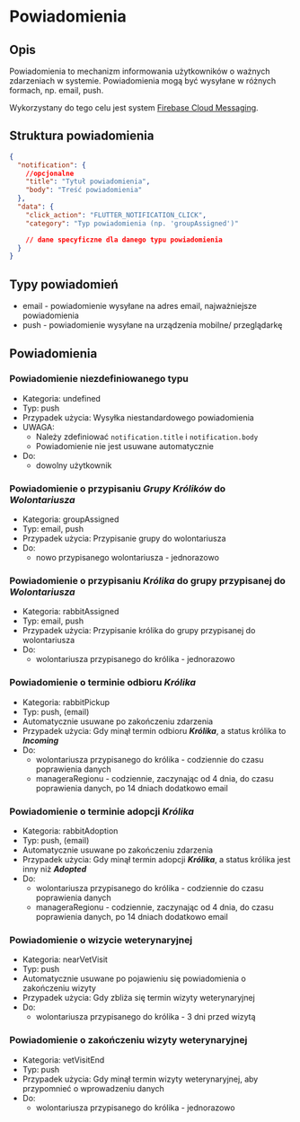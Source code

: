 # Powiadomienia

## Opis

Powiadomienia to mechanizm informowania użytkowników o ważnych zdarzeniach w systemie. Powiadomienia mogą być wysyłane w różnych formach, np. email, push.

Wykorzystany do tego celu jest system [Firebase Cloud Messaging](https://firebase.google.com/docs/cloud-messaging).

## Struktura powiadomienia

```json
{
  "notification": {
    //opcjonalne
    "title": "Tytuł powiadomienia",
    "body": "Treść powiadomienia"
  },
  "data": {
    "click_action": "FLUTTER_NOTIFICATION_CLICK",
    "category": "Typ powiadomienia (np. 'groupAssigned')"

    // dane specyficzne dla danego typu powiadomienia
  }
}
```

## Typy powiadomień

- email - powiadomienie wysyłane na adres email, najważniejsze powiadomienia
- push - powiadomienie wysyłane na urządzenia mobilne/ przeglądarkę

## Powiadomienia

### Powiadomienie niezdefiniowanego typu

- Kategoria: undefined
- Typ: push
- Przypadek użycia: Wysyłka niestandardowego powiadomienia
- UWAGA:
  - Należy zdefiniować `notification.title` i `notification.body`
  - Powiadomienie nie jest usuwane automatycznie
- Do:
  - dowolny użytkownik

### Powiadomienie o przypisaniu **_Grupy Królików_** do **_Wolontariusza_**

- Kategoria: groupAssigned
- Typ: email, push
- Przypadek użycia: Przypisanie grupy do wolontariusza
- Do:
  - nowo przypisanego wolontariusza - jednorazowo

### Powiadomienie o przypisaniu **_Królika_** do grupy przypisanej do **_Wolontariusza_**

- Kategoria: rabbitAssigned
- Typ: email, push
- Przypadek użycia: Przypisanie królika do grupy przypisanej do wolontariusza
- Do:
  - wolontariusza przypisanego do królika - jednorazowo

### Powiadomienie o terminie odbioru **_Królika_**

- Kategoria: rabbitPickup
- Typ: push, (email)
- Automatycznie usuwane po zakończeniu zdarzenia
- Przypadek użycia: Gdy minął termin odbioru **_Królika_**, a status królika to **_Incoming_**
- Do:
  - wolontariusza przypisanego do królika - codziennie do czasu poprawienia danych
  - manageraRegionu - codziennie, zaczynając od 4 dnia, do czasu poprawienia danych, po 14 dniach dodatkowo email

### Powiadomienie o terminie adopcji **_Królika_**

- Kategoria: rabbitAdoption
- Typ: push, (email)
- Automatycznie usuwane po zakończeniu zdarzenia
- Przypadek użycia: Gdy minął termin adopcji **_Królika_**, a status królika jest inny niż **_Adopted_**
- Do:
  - wolontariusza przypisanego do królika - codziennie do czasu poprawienia danych
  - manageraRegionu - codziennie, zaczynając od 4 dnia, do czasu poprawienia danych, po 14 dniach dodatkowo email

### Powiadomienie o wizycie weterynaryjnej

- Kategoria: nearVetVisit
- Typ: push
- Automatycznie usuwane po pojawieniu się powiadomienia o zakończeniu wizyty
- Przypadek użycia: Gdy zbliża się termin wizyty weterynaryjnej
- Do:
  - wolontariusza przypisanego do królika - 3 dni przed wizytą

### Powiadomienie o zakończeniu wizyty weterynaryjnej

- Kategoria: vetVisitEnd
- Typ: push
- Przypadek użycia: Gdy minął termin wizyty weterynaryjnej, aby przypomnieć o wprowadzeniu danych
- Do:
  - wolontariusza przypisanego do królika - jednorazowo
